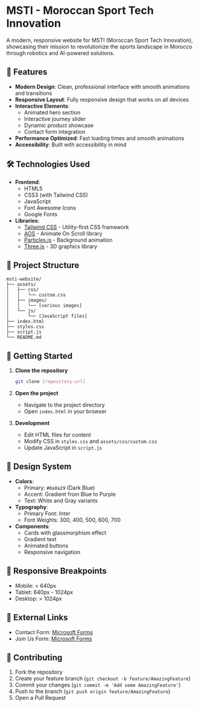 # MSTI - Moroccan Sport Tech Innovation

A modern, responsive website for MSTI (Moroccan Sport Tech Innovation), showcasing their mission to revolutionize the sports landscape in Morocco through robotics and AI-powered solutions.

## 🚀 Features

- **Modern Design**: Clean, professional interface with smooth animations and transitions
- **Responsive Layout**: Fully responsive design that works on all devices
- **Interactive Elements**: 
  - Animated hero section
  - Interactive journey slider
  - Dynamic product showcase
  - Contact form integration
- **Performance Optimized**: Fast loading times and smooth animations
- **Accessibility**: Built with accessibility in mind

## 🛠️ Technologies Used

- **Frontend**:
  - HTML5
  - CSS3 (with Tailwind CSS)
  - JavaScript
  - Font Awesome Icons
  - Google Fonts
- **Libraries**:
  - [Tailwind CSS](https://tailwindcss.com/) - Utility-first CSS framework
  - [AOS](https://michalsnik.github.io/aos/) - Animate On Scroll library
  - [Particles.js](https://vincentgarreau.com/particles.js/) - Background animation
  - [Three.js](https://threejs.org/) - 3D graphics library

## 📁 Project Structure

```
msti-website/
├── assets/
│   ├── css/
│   │   └── custom.css
│   ├── images/
│   │   └── [various images]
│   └── js/
│       └── [JavaScript files]
├── index.html
├── styles.css
├── script.js
└── README.md
```

## 🚀 Getting Started

1. **Clone the repository**
   ```bash
   git clone [repository-url]
   ```

2. **Open the project**
   - Navigate to the project directory
   - Open `index.html` in your browser

3. **Development**
   - Edit HTML files for content
   - Modify CSS in `styles.css` and `assets/css/custom.css`
   - Update JavaScript in `script.js`

## 🎨 Design System

- **Colors**:
  - Primary: `#0a0a29` (Dark Blue)
  - Accent: Gradient from Blue to Purple
  - Text: White and Gray variants
- **Typography**:
  - Primary Font: Inter
  - Font Weights: 300, 400, 500, 600, 700
- **Components**:
  - Cards with glassmorphism effect
  - Gradient text
  - Animated buttons
  - Responsive navigation

## 📱 Responsive Breakpoints

- Mobile: < 640px
- Tablet: 640px - 1024px
- Desktop: > 1024px

## 🔗 External Links

- Contact Form: [Microsoft Forms](https://forms.office.com/r/GNmTBZmzrK)
- Join Us Form: [Microsoft Forms](https://forms.office.com/r/iLbQ17K4MA)

## 🤝 Contributing

1. Fork the repository
2. Create your feature branch (`git checkout -b feature/AmazingFeature`)
3. Commit your changes (`git commit -m 'Add some AmazingFeature'`)
4. Push to the branch (`git push origin feature/AmazingFeature`)
5. Open a Pull Request

#